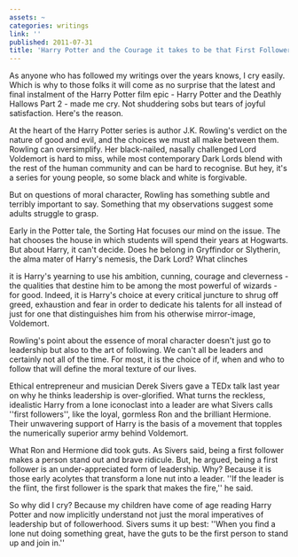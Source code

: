 ```yaml
---
assets: ~
categories: writings
link: ''
published: 2011-07-31
title: 'Harry Potter and the Courage it takes to be that First Follower '
---
```

As anyone who has followed my writings over the years knows, I cry easily. Which is why to those folks it will come as no surprise that the latest and final instalment of the Harry Potter film epic - Harry Potter and the Deathly Hallows Part 2 - made me cry. Not shuddering sobs but tears of joyful satisfaction. Here's the reason.

At the heart of the Harry Potter series is author J.K. Rowling's verdict on the nature of good and evil, and the choices we must all make between them.
Rowling can oversimplify. Her black-nailed, nasally challenged Lord Voldemort is hard to miss, 
while most contemporary Dark Lords blend with the rest of the human community and can be hard to recognise. But hey, it's a series for young people, so some black and white is forgivable.

But on questions of moral character, Rowling has something subtle and terribly important to say. Something that my observations suggest some adults struggle to grasp.

Early in the Potter tale, the Sorting Hat focuses our mind on the issue. The hat chooses the house in which students will spend their years at Hogwarts. But about Harry, it can't decide. Does he belong in Gryffindor or Slytherin, the alma mater of Harry's nemesis, the Dark Lord? What clinches 

it is Harry's yearning to use his ambition, cunning, courage and cleverness - the qualities that destine him to be among the most powerful of wizards - for good. Indeed, it is Harry's choice at every critical juncture to shrug off greed, exhaustion and fear in order to dedicate his talents for all instead of just for one that distinguishes him from his otherwise mirror-image, Voldemort.

Rowling's point about the essence of moral character doesn't just go to leadership but also to the art of following. We can't all be leaders and certainly not all of the time. For most, it is the choice of if, when and who to follow that will define the moral texture of our lives.

Ethical entrepreneur and musician Derek Sivers gave a TEDx talk last year on why he thinks leadership is over-glorified. What turns the reckless, idealistic Harry from a lone iconoclast into a leader are what Sivers calls ''first followers'', like the loyal, gormless Ron and the brilliant Hermione. Their unwavering support of Harry is the basis of a movement that topples the numerically superior army behind Voldemort.

What Ron and Hermione did took guts. As Sivers said, being a first follower makes a person stand out and brave ridicule. But, he argued, being a first follower is an under-appreciated form of leadership. Why? Because it is those early acolytes that transform a lone nut into a leader. ''If the leader is the flint, the first follower is the spark that makes the fire,'' he said.

So why did I cry? Because my children have come of age reading Harry Potter and now implicitly understand not just the moral imperatives of leadership but of followerhood. Sivers sums it up best: ''When you find a lone nut doing something great, have the guts to be the first person to stand up and join in.''
